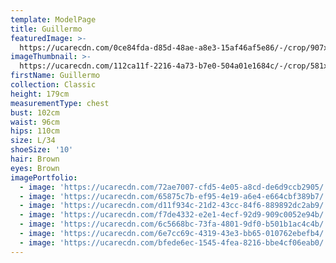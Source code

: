 ```yaml
---
template: ModelPage
title: Guillermo
featuredImage: >-
  https://ucarecdn.com/0ce84fda-d85d-48ae-a8e3-15af46af5e86/-/crop/907x551/0,178/-/preview/
imageThumbnail: >-
  https://ucarecdn.com/112ca11f-2216-4a73-b7e0-504a01e1684c/-/crop/581x769/221,209/-/preview/
firstName: Guillermo
collection: Classic
height: 179cm
measurementType: chest
bust: 102cm
waist: 96cm
hips: 110cm
size: L/34
shoeSize: '10'
hair: Brown
eyes: Brown
imagePortfolio:
  - image: 'https://ucarecdn.com/72ae7007-cfd5-4e05-a8cd-de6d9ccb2905/'
  - image: 'https://ucarecdn.com/65875c7b-ef95-4e19-a6e4-e664cbf389b7/'
  - image: 'https://ucarecdn.com/d11f934c-21d2-43cc-84f6-889892dc2ab9/'
  - image: 'https://ucarecdn.com/f7de4332-e2e1-4ecf-92d9-909c0052e94b/'
  - image: 'https://ucarecdn.com/6c5668bc-73fa-4801-9df0-b501b1ac4c4b/'
  - image: 'https://ucarecdn.com/6e7cc69c-4319-43e3-bb65-010762ebefb4/'
  - image: 'https://ucarecdn.com/bfede6ec-1545-4fea-8216-bbe4cf06eab0/'
---
```


